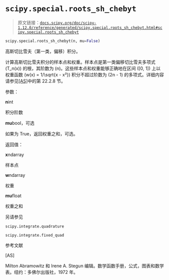 # `scipy.special.roots_sh_chebyt`

> 原文链接：[`docs.scipy.org/doc/scipy-1.12.0/reference/generated/scipy.special.roots_sh_chebyt.html#scipy.special.roots_sh_chebyt`](https://docs.scipy.org/doc/scipy-1.12.0/reference/generated/scipy.special.roots_sh_chebyt.html#scipy.special.roots_sh_chebyt)

```py
scipy.special.roots_sh_chebyt(n, mu=False)
```

高斯切比雪夫（第一类，偏移）积分。

计算高斯切比雪夫积分的样本点和权重。样本点是第一类偏移切比雪夫多项式 \(T_n(x)\) 的根，其阶数为 \(n\)。这些样本点和权重能够正确地在区间 \([0, 1]\) 上以权重函数 \(w(x) = 1/\sqrt{x - x²}\) 积分不超过阶数为 \(2n - 1\) 的多项式。详细内容请参见[[AS]](#rf6d2d81e11d1-as)中的第 22.2.8 节。

参数：

**n**int

积分阶数

**mu**bool，可选

如果为 True，返回权重之和，可选。

返回值：

**x**ndarray

样本点

**w**ndarray

权重

**mu**float

权重之和

另请参见

`scipy.integrate.quadrature`

`scipy.integrate.fixed_quad`

参考文献

[AS]

Milton Abramowitz 和 Irene A. Stegun 编辑。数学函数手册，公式，图表和数学表。纽约：多佛尔出版社，1972 年。
